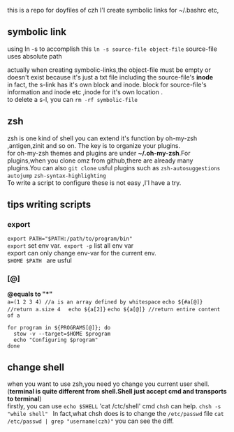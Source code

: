 this is a repo for doyfiles of czh
I'l create symbolic links for ~/.bashrc etc,

## symbolic link
using ln -s  to accomplish this `ln -s source-file object-file`
 source-file uses absolute path

actually when creating symbolic-links,the object-file must be empty or doesn't exist because it's just a txt file including the source-file's **inode**  
in fact, the s-link has it's own block and inode. block for source-file's information and inode etc ,inode for it's own location .<br>
to delete a s-l, you can `rm -rf symbolic-file`
## zsh
 zsh is one kind of shell you can extend it's function by oh-my-zsh ,antigen,zinit and so on. The key is to organize your plugins.<br>
for oh-my-zsh themes and plugins are under **~/.oh-my-zsh**.For plugins,when you clone omz from github,there are already many plugins.You can also `git clone` usful plugins such as `zsh-autosuggestions` `autojump` `zsh-syntax-highlighting`
<br>
To write a script to configure these is not easy ,I'l have a try.
## tips writing scripts
### export
`export PATH="$PATH:/path/to/program/bin"` <br>
`export` set env var.` export -p` list all env var <br> 
export can only change env-var for the current env.<br>
`$HOME $PATH ` are usful
### [@] 
**@equals to "*"** <br>
`a=(1 2 3 4) //a is an array defined by whitespace`
`echo ${#a[@]}  //return a.size 4  `
`echo ${a[2]}`
`echo ${a[@]} //return entire content of a`
```
for program in ${PROGRAMS[@]}; do
  stow -v --target=$HOME $program
  echo "Configuring $program"
done
```


## change shell
when you want to use zsh,you need yo change you current user shell.(**terminal is quite different from shell.Shell just accept cmd and transports to terminal**) <br>
firstly, you can use `echo $SHELL` 'cat /ctc/shell' cmd
`chsh` can help. `chsh -s "while shell" ` 
In fact,what chsh does is to change the `/etc/passwd` file `cat /etc/passwd | grep "username(czh)"` you can see the diff. 


